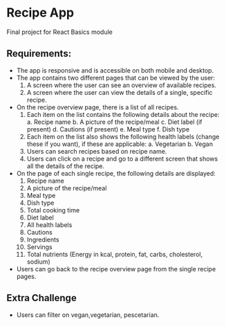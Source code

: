 # Recipe App

Final project for React Basics module

## Requirements:

- The app is responsive and is accessible on both mobile and desktop.
- The app contains two different pages that can be viewed by the user:
  1. A screen where the user can see an overview of available recipes.
  2. A screen where the user can view the details of a single, specific recipe.
- On the recipe overview page, there is a list of all recipes.
  1. Each item on the list contains the following details about the recipe:
     a. Recipe name
     b. A picture of the recipe/meal
     c. Diet label (if present)
     d. Cautions (if present)
     e. Meal type
     f. Dish type
  2. Each item on the list also shows the following health labels (change these if you want), if these are applicable:
     a. Vegetarian
     b. Vegan
  3. Users can search recipes based on recipe name.
  4. Users can click on a recipe and go to a different screen that shows all the details of the recipe.
- On the page of each single recipe, the following details are displayed:
  1. Recipe name
  2. A picture of the recipe/meal
  3. Meal type
  4. Dish type
  5. Total cooking time
  6. Diet label
  7. All health labels
  8. Cautions
  9. Ingredients
  10. Servings
  11. Total nutrients (Energy in kcal, protein, fat, carbs, cholesterol, sodium)
- Users can go back to the recipe overview page from the single recipe pages.

## Extra Challenge

- Users can filter on vegan,vegetarian, pescetarian.
